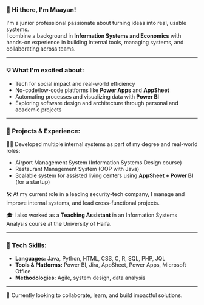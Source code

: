 ### 👋 Hi there, I'm Maayan!

I'm a junior professional passionate about turning ideas into real, usable systems.  
I combine a background in **Information Systems and Economics** with hands-on experience in building internal tools, managing systems, and collaborating across teams.

---

### 💡 What I'm excited about:
- Tech for social impact and real-world efficiency
- No-code/low-code platforms like **Power Apps** and **AppSheet**
- Automating processes and visualizing data with **Power BI**
- Exploring software design and architecture through personal and academic projects

---

### 🧪 Projects & Experience:

👩‍💻 Developed multiple internal systems as part of my degree and real-world roles:
- Airport Management System (Information Systems Design course)
- Restaurant Management System (OOP with Java)
- Scalable system for assisted living centers using **AppSheet + Power BI** (for a startup)

🛠️ At my current role in a leading security-tech company, I manage and improve internal systems, and lead cross-functional projects.

🎓 I also worked as a **Teaching Assistant** in an Information Systems Analysis course at the University of Haifa.

---

### 🧰 Tech Skills:
- **Languages:** Java, Python, HTML, CSS, C, R, SQL, PHP, JQL
- **Tools & Platforms:** Power BI, Jira, AppSheet, Power Apps, Microsoft Office
- **Methodologies:** Agile, system design, data analysis

---

🚀 Currently looking to collaborate, learn, and build impactful solutions.  

